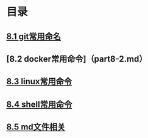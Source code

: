 # 目录
## [8.1 git常用命名](part8-1.md)
## [8.2 docker常用命令]（part8-2.md）
## [8.3 linux常用命令](part8-3.md)
## [8.4 shell常用命令](part8-4.md)
## [8.5 md文件相关](part8-5.md)



